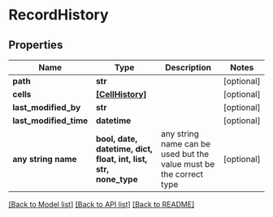 # RecordHistory


## Properties
Name | Type | Description | Notes
------------ | ------------- | ------------- | -------------
**path** | **str** |  | [optional] 
**cells** | [**[CellHistory]**](CellHistory.md) |  | [optional] 
**last_modified_by** | **str** |  | [optional] 
**last_modified_time** | **datetime** |  | [optional] 
**any string name** | **bool, date, datetime, dict, float, int, list, str, none_type** | any string name can be used but the value must be the correct type | [optional]

[[Back to Model list]](../README.md#documentation-for-models) [[Back to API list]](../README.md#documentation-for-api-endpoints) [[Back to README]](../README.md)


